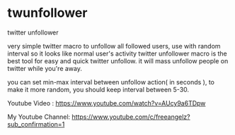# twunfollower
twitter unfollower

very simple twitter macro to unfollow all followed users, use with random interval so it looks like normal user's activity
twitter unfollower macro is the best tool for easy and quick twitter unfollow. it will mass unfollow people on twitter while you're away.

you can set min-max interval between unfollow action( in seconds ), to make it more random, you should keep interval between 5-30.

Youtube Video :
https://www.youtube.com/watch?v=AUcy9a6TDpw

My Youtube Channel:
https://www.youtube.com/c/freeangelz?sub_confirmation=1
